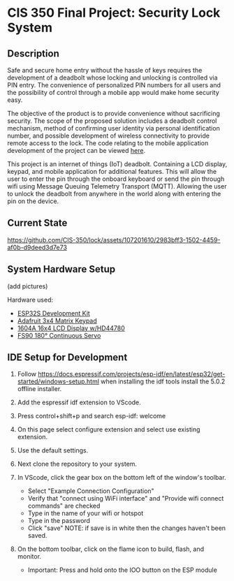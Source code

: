 # CIS 350 Final Project: Security Lock System

## Description
Safe and secure home entry without the hassle of keys requires the development of a deadbolt whose locking and unlocking is controlled via PIN entry. The convenience of personalized PIN numbers for all users and the possibility of control through a mobile app would make home security easy.

The objective of the product is to provide convenience without sacrificing security. The scope of the proposed solution includes a deadbolt control mechanism, method of confirming user identity via personal identification number, and possible development of wireless connectivity to provide remote access to the lock. The code relating to the mobile application development of the project can be viewed [here](https://github.com/CIS-350/lock_app).

This project is an internet of things (IoT) deadbolt. Containing a LCD display, keypad, and mobile application for additional features. This will allow the user to enter the pin through the onboard keyboard or send the pin through wifi using Message Queuing Telemetry Transport (MQTT). Allowing the user to unlock the deadbolt from anywhere in the world along with entering the pin on the device. 


## Current State
https://github.com/CIS-350/lock/assets/107201610/2983bff3-1502-4459-af0b-d9deed3d7e73


## System Hardware Setup
(add pictures)


Hardware used:
- [ESP32S Development Kit](https://www.amazon.com/dp/B09J95SMG7?psc=1&ref=ppx_yo2ov_dt_b_product_details)
- [Adafruit 3x4 Matrix Keypad](https://www.amazon.com/dp/B00QSHPCO8?psc=1&ref=ppx_yo2ov_dt_b_product_details)
- [1604A 16x4 LCD Display w/HD44780](https://www.just4funelectronics.com/product-page/16x4-lcd-display)
- [FS90 180° Continuous Servo](https://www.just4funelectronics.com/product-page/fitech-fs90-120-degree-servo-motor)


## IDE Setup for Development
1. Follow https://docs.espressif.com/projects/esp-idf/en/latest/esp32/get-started/windows-setup.html when installing the idf tools install the 5.0.2 offline installer.

2. Add the espressif idf extension to VScode.

3. Press control+shift+p and search esp-idf: welcome

4. On this page select configure extension and select use existing extension.

5. Use the default settings.

6. Next clone the repository to your system.

7. In VScode, click the gear box on the bottom left of the window's toolbar.
    - Select "Example Connection Configuration"
    - Verify that "connect using WiFi interface" and "Provide wifi connect commands" are checked 
    - Type in the name of your wifi or hotspot 
    - Type in the password 
    - Click "save" NOTE: if save is in white then the changes haven't been saved. 
  
8. On the bottom toolbar, click on the flame icon to build, flash, and monitor.
    - Important: Press and hold onto the IOO button on the ESP module 
